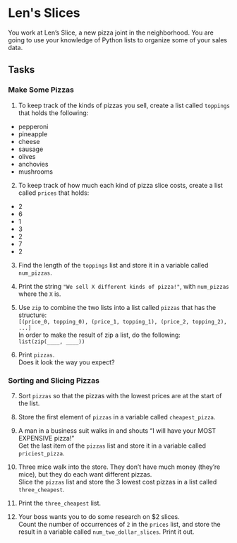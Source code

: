 # Len's Slices

You work at Len’s Slice, a new pizza joint in the neighborhood. You are going to use your knowledge of Python lists to organize some of your sales data.

## Tasks

### Make Some Pizzas

1. To keep track of the kinds of pizzas you sell, create a list called ```toppings``` that holds the following:
  * pepperoni
  * pineapple
  * cheese
  * sausage
  * olives
  * anchovies
  * mushrooms

2. To keep track of how much each kind of pizza slice costs, create a list called ```prices``` that holds:
  * 2
  * 6
  * 1
  * 3
  * 2
  * 7
  * 2

3. Find the length of the ```toppings``` list and store it in a variable called ```num_pizzas```.


4. Print the string ```"We sell X different kinds of pizza!"```, with ```num_pizzas``` where the ```X``` is.


5. Use ```zip``` to combine the two lists into a list called ```pizzas``` that has the structure:
<br />```[(price_0, topping_0), (price_1, topping_1), (price_2, topping_2), ...]```
<br />In order to make the result of zip a list, do the following:
<br />```list(zip(____, ____))```

6. Print ```pizzas```.
<br />Does it look the way you expect?

### Sorting and Slicing Pizzas
7. Sort ```pizzas``` so that the pizzas with the lowest prices are at the start of the list.

8. Store the first element of ```pizzas``` in a variable called ```cheapest_pizza```.

9. A man in a business suit walks in and shouts “I will have your MOST EXPENSIVE pizza!”
<br />Get the last item of the ```pizzas``` list and store it in a variable called ```priciest_pizza```.

10. Three mice walk into the store. They don’t have much money (they’re mice), but they do each want different pizzas.
<br />Slice the ```pizzas``` list and store the 3 lowest cost pizzas in a list called ```three_cheapest```.

11. Print the ```three_cheapest``` list.

12. Your boss wants you to do some research on $2 slices.
<br />Count the number of occurrences of ```2``` in the ```prices``` list, and store the result in a variable called ```num_two_dollar_slices```. Print it out.
